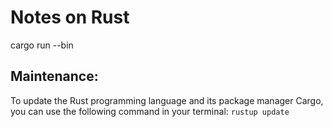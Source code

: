 # Notes on Rust

cargo run --bin <example>

## Maintenance:

To update the Rust programming language and its package manager Cargo, you can use the following command in your terminal:
```rustup update```
